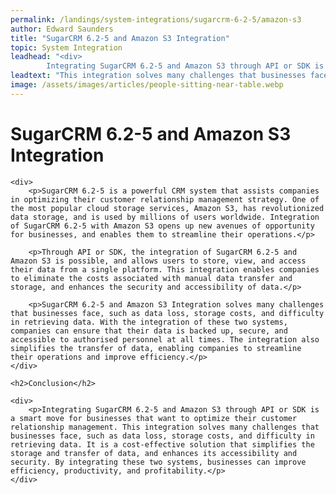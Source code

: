 ```yaml
---
permalink: /landings/system-integrations/sugarcrm-6-2-5/amazon-s3
author: Edward Saunders
title: "SugarCRM 6.2-5 and Amazon S3 Integration"
topic: System Integration
leadhead: "<div>
		Integrating SugarCRM 6.2-5 and Amazon S3 through API or SDK is a smart move for businesses that want to optimize their customer relationship management"
leadtext: "This integration solves many challenges that businesses face, such as data loss, storage costs, and difficulty in retrieving data. It is a cost-effective solution that simplifies the storage and transfer of data, and enhances its accessibility and security. By integrating these two systems, businesses can improve efficiency, productivity, and profitability."
image: /assets/images/articles/people-sitting-near-table.webp
---
```

<div class="arttext">
	<h1>SugarCRM 6.2-5 and Amazon S3 Integration</h1>

	<div>
		<p>SugarCRM 6.2-5 is a powerful CRM system that assists companies in optimizing their customer relationship management strategy. One of the most popular cloud storage services, Amazon S3, has revolutionized data storage, and is used by millions of users worldwide. Integration of SugarCRM 6.2-5 with Amazon S3 opens up new avenues of opportunity for businesses, and enables them to streamline their operations.</p>

		<p>Through API or SDK, the integration of SugarCRM 6.2-5 and Amazon S3 is possible, and allows users to store, view, and access their data from a single platform. This integration enables companies to eliminate the costs associated with manual data transfer and storage, and enhances the security and accessibility of data.</p>

		<p>SugarCRM 6.2-5 and Amazon S3 Integration solves many challenges that businesses face, such as data loss, storage costs, and difficulty in retrieving data. With the integration of these two systems, companies can ensure that their data is backed up, secure, and accessible to authorised personnel at all times. The integration also simplifies the transfer of data, enabling companies to streamline their operations and improve efficiency.</p>
	</div>

	<h2>Conclusion</h2>

	<div>
		<p>Integrating SugarCRM 6.2-5 and Amazon S3 through API or SDK is a smart move for businesses that want to optimize their customer relationship management. This integration solves many challenges that businesses face, such as data loss, storage costs, and difficulty in retrieving data. It is a cost-effective solution that simplifies the storage and transfer of data, and enhances its accessibility and security. By integrating these two systems, businesses can improve efficiency, productivity, and profitability.</p>
	</div>

</div>